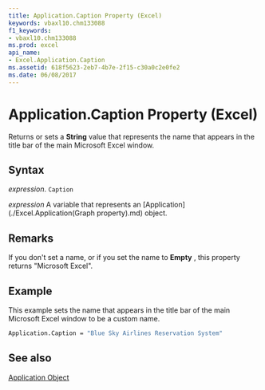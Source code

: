 ```yaml
---
title: Application.Caption Property (Excel)
keywords: vbaxl10.chm133088
f1_keywords:
- vbaxl10.chm133088
ms.prod: excel
api_name:
- Excel.Application.Caption
ms.assetid: 618f5623-2eb7-4b7e-2f15-c30a0c2e0fe2
ms.date: 06/08/2017
---
```



# Application.Caption Property (Excel)

Returns or sets a  **String** value that represents the name that appears in the title bar of the main Microsoft Excel window.


## Syntax

 _expression_. `Caption`

 _expression_ A variable that represents an [Application](./Excel.Application(Graph property).md) object.


## Remarks

If you don't set a name, or if you set the name to  **Empty** , this property returns "Microsoft Excel".


## Example

This example sets the name that appears in the title bar of the main Microsoft Excel window to be a custom name.


```vb
Application.Caption = "Blue Sky Airlines Reservation System"
```


## See also


[Application Object](Excel.Application(objec).md)

